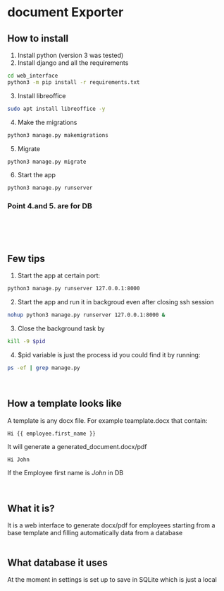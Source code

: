 # document Exporter
## How to install 
1. Install python (version 3 was tested)
2. Install django and all the requirements
```bash
cd web_interface
python3 -m pip install -r requirements.txt
```
3. Install libreoffice

```bash
sudo apt install libreoffice -y
```

4. Make the migrations
```bash
python3 manage.py makemigrations
```
5. Migrate 
```bash
python3 manage.py migrate
```

6. Start the app
```bash
python3 manage.py runserver
```

### Point 4.and 5. are for DB 
<br>
<br>
<br>

## Few tips
1. Start the app at certain port:
```bash
python3 manage.py runserver 127.0.0.1:8000
```
2. Start the app and run it in backgroud even after closing ssh session

```bash
nohup python3 manage.py runserver 127.0.0.1:8000 &
```
3. Close the background task by

```bash
kill -9 $pid
```
4. $pid variable is just the process id you could find it by running:

```bash
ps -ef | grep manage.py
```
<br>

## How a template looks like 
A template is any docx file. For example teamplate.docx that contain: 
```
Hi {{ employee.first_name }}
```
It will generate a generated_document.docx/pdf
```
Hi John
```
 If the Employee first name is <i>John</i> in DB

<br>


## What it is?
It is a web interface to generate docx/pdf for employees starting from a base template and filling automatically data from a database
<br>
<br>

## What database it uses
At the moment in settings is set up to save in SQLite which is just a local 